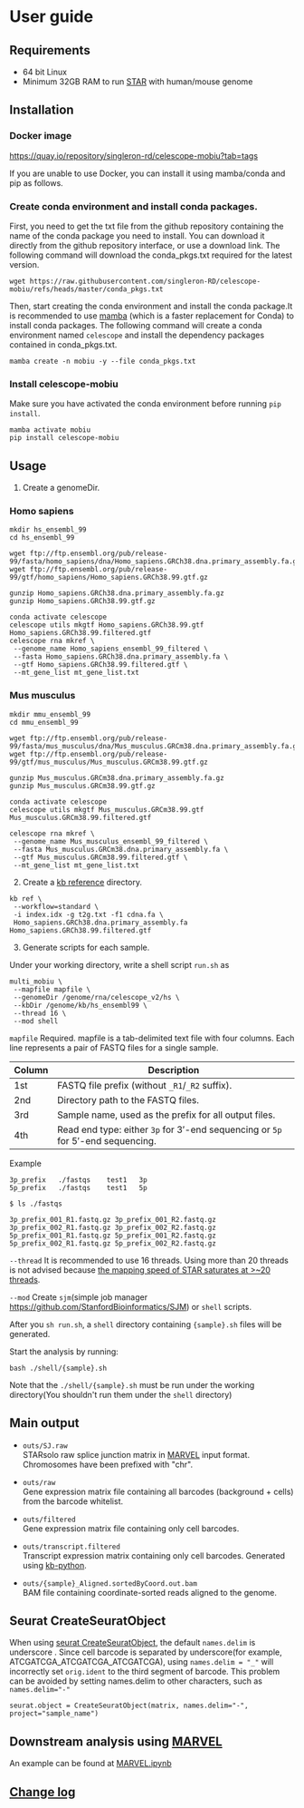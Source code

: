 # User guide

## Requirements

- 64 bit Linux
- Minimum 32GB RAM to run [STAR](https://github.com/alexdobin/STAR) with human/mouse genome

## Installation

### Docker image

https://quay.io/repository/singleron-rd/celescope-mobiu?tab=tags

If you are unable to use Docker, you can install it using mamba/conda and pip as follows.

### Create conda environment and install conda packages. 
First, you need to get the txt file from the github repository containing the name of the conda package you need to install. You can download it directly from the github repository interface, or use a download link.
The following command will download the conda_pkgs.txt required for the latest version.
```
wget https://raw.githubusercontent.com/singleron-RD/celescope-mobiu/refs/heads/master/conda_pkgs.txt
```

Then, start creating the conda environment and install the conda package.It is recommended to use [mamba](https://mamba.readthedocs.io/en/latest/installation/mamba-installation.html) (which is a faster replacement for Conda) to install conda packages.
The following command will create a conda environment named `celescope` and install the dependency packages contained in conda_pkgs.txt.
```
mamba create -n mobiu -y --file conda_pkgs.txt
```

### Install celescope-mobiu

Make sure you have activated the conda environment before running `pip install`.
```
mamba activate mobiu
pip install celescope-mobiu
```

## Usage

1. Create a genomeDir.

### Homo sapiens

```
mkdir hs_ensembl_99
cd hs_ensembl_99

wget ftp://ftp.ensembl.org/pub/release-99/fasta/homo_sapiens/dna/Homo_sapiens.GRCh38.dna.primary_assembly.fa.gz
wget ftp://ftp.ensembl.org/pub/release-99/gtf/homo_sapiens/Homo_sapiens.GRCh38.99.gtf.gz

gunzip Homo_sapiens.GRCh38.dna.primary_assembly.fa.gz
gunzip Homo_sapiens.GRCh38.99.gtf.gz

conda activate celescope
celescope utils mkgtf Homo_sapiens.GRCh38.99.gtf Homo_sapiens.GRCh38.99.filtered.gtf
celescope rna mkref \
 --genome_name Homo_sapiens_ensembl_99_filtered \
 --fasta Homo_sapiens.GRCh38.dna.primary_assembly.fa \
 --gtf Homo_sapiens.GRCh38.99.filtered.gtf \
 --mt_gene_list mt_gene_list.txt
```

### Mus musculus

```
mkdir mmu_ensembl_99
cd mmu_ensembl_99

wget ftp://ftp.ensembl.org/pub/release-99/fasta/mus_musculus/dna/Mus_musculus.GRCm38.dna.primary_assembly.fa.gz
wget ftp://ftp.ensembl.org/pub/release-99/gtf/mus_musculus/Mus_musculus.GRCm38.99.gtf.gz

gunzip Mus_musculus.GRCm38.dna.primary_assembly.fa.gz 
gunzip Mus_musculus.GRCm38.99.gtf.gz

conda activate celescope
celescope utils mkgtf Mus_musculus.GRCm38.99.gtf Mus_musculus.GRCm38.99.filtered.gtf

celescope rna mkref \
 --genome_name Mus_musculus_ensembl_99_filtered \
 --fasta Mus_musculus.GRCm38.dna.primary_assembly.fa \
 --gtf Mus_musculus.GRCm38.99.filtered.gtf \
 --mt_gene_list mt_gene_list.txt
```

2. Create a [kb reference](https://github.com/pachterlab/kb_python?tab=readme-ov-file#kb-ref-generate-a-pseudoalignment-index) directory.

```
kb ref \
 --workflow=standard \
 -i index.idx -g t2g.txt -f1 cdna.fa \
 Homo_sapiens.GRCh38.dna.primary_assembly.fa Homo_sapiens.GRCh38.99.filtered.gtf
```

3. Generate scripts for each sample.

Under your working directory, write a shell script `run.sh` as
```
multi_mobiu \
 --mapfile mapfile \
 --genomeDir /genome/rna/celescope_v2/hs \
 --kbDir /genome/kb/hs_ensembl99 \
 --thread 16 \
 --mod shell
```

`mapfile` Required. mapfile is a tab-delimited text file with four columns. Each line represents a pair of FASTQ files for a single sample.

| Column | Description |
|--------|-------------|
| 1st    | FASTQ file prefix (without `_R1`/`_R2` suffix). |
| 2nd    | Directory path to the FASTQ files. |
| 3rd    | Sample name, used as the prefix for all output files. |
| 4th    | Read end type: either `3p` for 3′-end sequencing or `5p` for 5′-end sequencing. |

Example

```tsv
3p_prefix   ./fastqs    test1   3p
5p_prefix   ./fastqs    test1   5p
```

```
$ ls ./fastqs

3p_prefix_001_R1.fastq.gz 3p_prefix_001_R2.fastq.gz
3p_prefix_002_R1.fastq.gz 3p_prefix_002_R2.fastq.gz
5p_prefix_001_R1.fastq.gz 5p_prefix_001_R2.fastq.gz
5p_prefix_002_R1.fastq.gz 5p_prefix_002_R2.fastq.gz
```

`--thread` It is recommended to use 16 threads. Using more than 20 threads is not advised because  [the mapping speed of STAR saturates at >~20 threads](https://github.com/singleron-RD/CeleScope/issues/197).

`--mod` Create `sjm`(simple job manager https://github.com/StanfordBioinformatics/SJM) or `shell` scripts. 

After you `sh run.sh`, a `shell` directory containing `{sample}.sh` files will be generated.

Start the analysis by running:
```
bash ./shell/{sample}.sh
```
Note that the `./shell/{sample}.sh` must be run under the working directory(You shouldn't run them under the `shell` directory)

## Main output

- `outs/SJ.raw`  
  STARsolo raw splice junction matrix in [MARVEL](https://github.com/wenweixiong/MARVEL) input format. Chromosomes have been prefixed with "chr".

- `outs/raw`  
  Gene expression matrix file containing all barcodes (background + cells) from the barcode whitelist.

- `outs/filtered`  
  Gene expression matrix file containing only cell barcodes.

- `outs/transcript.filtered`  
  Transcript expression matrix containing only cell barcodes. Generated using [kb-python](https://github.com/pachterlab/kb_python).

- `outs/{sample}_Aligned.sortedByCoord.out.bam`  
  BAM file containing coordinate-sorted reads aligned to the genome.


## Seurat CreateSeuratObject
When using [seurat CreateSeuratObject](https://www.rdocumentation.org/packages/Seurat/versions/3.0.1/topics/CreateSeuratObject), the default `names.delim` is underscore . Since cell barcode is separated by underscore(for example, ATCGATCGA_ATCGATCGA_ATCGATCGA), using `names.delim = "_"` will incorrectly set `orig.ident` to the third segment of barcode. This problem can be avoided by setting names.delim to other characters, such as `names.delim="-"`
```
seurat.object = CreateSeuratObject(matrix, names.delim="-", project="sample_name") 
```

## Downstream analysis using [MARVEL](https://github.com/wenweixiong/MARVEL)
An example can be found at [MARVEL.ipynb](../jupyter/MARVEL.ipynb)

## [Change log](./CHANGELOG.md)




 
